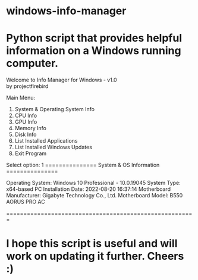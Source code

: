 # windows-info-manager
# Python script that provides helpful information on a Windows running computer.

Welcome to Info Manager for Windows - v1.0<br>
	by projectfirebird

Main Menu:

1. System & Operating System Info
2. CPU Info
3. GPU Info
4. Memory Info
5. Disk Info
6. List Installed Applications
7. List Installed Windows Updates
8. Exit Program

Select option: 1
=============== System & OS Information ===============

Operating System: Windows 10 Professional - 10.0.19045
System Type: x64-based PC
Installation Date: 2022-08-20 16:37:14
Motherboard Manufacturer: Gigabyte Technology Co., Ltd.
Motherboard Model: B550 AORUS PRO AC

=======================================================

# I hope this script is useful and will work on updating it further. Cheers :)
